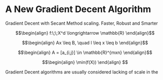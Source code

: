 # A New Gradient Decent Algorithm
Gradient Decent with Secant Method scaling. Faster, Robust and Smarter

```math
\begin{align}
f:\;\;X^d \longrightarrow \mathbb{R}
\end{align}
```

```math
\begin{align}
Ax \leq B, \quad l \leq x \leq b
\end{align}
```

```math
\begin{align}
A = [a_{i,j}] \in \mathbb{R}^{mxn}
\end{align}
```

```math
\begin{align}
\min(f(X))
\end{align}

```

Gradient Decent algorithms are usually considered lacking of scale in the 
